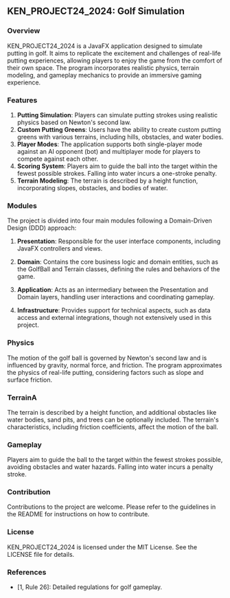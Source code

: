 ## KEN_PROJECT24_2024: Golf Simulation

### Overview

KEN_PROJECT24_2024 is a JavaFX application designed to simulate putting in golf. It aims to replicate the excitement and challenges of real-life putting experiences, allowing players to enjoy the game from the comfort of their own space. The program incorporates realistic physics, terrain modeling, and gameplay mechanics to provide an immersive gaming experience.

### Features

1. **Putting Simulation**: Players can simulate putting strokes using realistic physics based on Newton's second law.
2. **Custom Putting Greens**: Users have the ability to create custom putting greens with various terrains, including hills, obstacles, and water bodies.
3. **Player Modes**: The application supports both single-player mode against an AI opponent (bot) and multiplayer mode for players to compete against each other.
4. **Scoring System**: Players aim to guide the ball into the target within the fewest possible strokes. Falling into water incurs a one-stroke penalty.
5. **Terrain Modeling**: The terrain is described by a height function, incorporating slopes, obstacles, and bodies of water.

### Modules

The project is divided into four main modules following a Domain-Driven Design (DDD) approach:

1. **Presentation**: Responsible for the user interface components, including JavaFX controllers and views.

2. **Domain**: Contains the core business logic and domain entities, such as the GolfBall and Terrain classes, defining the rules and behaviors of the game.

3. **Application**: Acts as an intermediary between the Presentation and Domain layers, handling user interactions and coordinating gameplay.

4. **Infrastructure**: Provides support for technical aspects, such as data access and external integrations, though not extensively used in this project.

### Physics

The motion of the golf ball is governed by Newton's second law and is influenced by gravity, normal force, and friction. The program approximates the physics of real-life putting, considering factors such as slope and surface friction.

### TerrainA

The terrain is described by a height function, and additional obstacles like water bodies, sand pits, and trees can be optionally included. The terrain's characteristics, including friction coefficients, affect the motion of the ball.

### Gameplay

Players aim to guide the ball to the target within the fewest strokes possible, avoiding obstacles and water hazards. Falling into water incurs a penalty stroke.

### Contribution

Contributions to the project are welcome. Please refer to the guidelines in the README for instructions on how to contribute.

### License

KEN_PROJECT24_2024 is licensed under the MIT License. See the LICENSE file for details.

### References

- [1, Rule 26]: Detailed regulations for golf gameplay.
